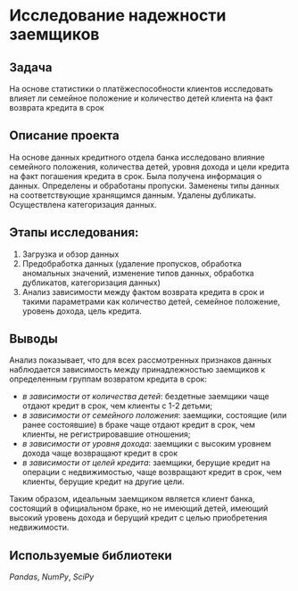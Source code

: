 # Исследование надежности заемщиков
## Задача
На основе статистики о платёжеспособности клиентов исследовать влияет ли семейное положение и количество детей клиента на факт возврата кредита в срок
## Описание проекта
На основе данных кредитного отдела банка исследовано влияние семейного положения,
количества детей, уровня дохода и цели кредита на факт погашения кредита в срок. Была получена информация о данных. Определены и обработаны пропуски. Заменены типы данных на соответствующие
хранящимся данным. Удалены дубликаты. Осуществлена категоризация данных.
## Этапы исследования:
1. Загрузка и обзор данных
2. Предобработка данных (удаление пропусков, обработка аномальных значений, изменение типов данных, обработка дубликатов, категоризация данных)
3. Анализ зависимости между фактом возврата кредита в срок и такими параметрами как количество детей, семейное положение, уровень дохода, цель кредита.
## Выводы
Анализ показывает, что для всех рассмотренных признаков данных наблюдается зависимость между принадлежностью заемщиков к определенным группам возвратом кредита в срок:
* *в зависимости от количества детей*: бездетные заемщики чаще отдают кредит в срок, чем клиенты с 1-2 детьми;
* *в зависимости от семейного положения*: заемщики, состоящие (или ранее состоявшие) в браке чаще отдают кредит в срок, чем клиенты, не регистрировавшие отношения;
* *в зависимости от уровня дохода*: заемщики с высоким уровнем дохода чаще возвращают кредит в срок
* *в зависимости от целей кредита*: заемщики, берущие кредит на операции с недвижимостью, чаще возвращают кредит в срок, чем клиенты, берущие кредит на другие цели.

Таким образом, идеальным заемщиком является клиент банка, состоящий в официальном браке, но не имеющий детей, имеющий высокий уровень дохода и берущий кредит с целью приобретения недвижимости.
## Используемые библиотеки
*Pandas*, *NumPy*, *SciPy*
